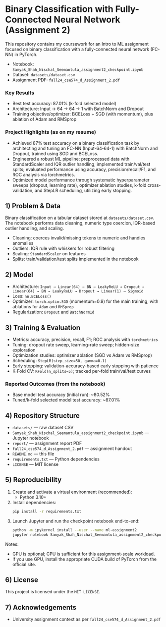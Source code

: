 # Binary Classification with Fully-Connected Neural Network (Assignment 2)

This repository contains my coursework for an Intro to ML assignment focused on binary classification with a fully-connected neural network (FC-NN) in PyTorch.

- Notebook: `Samyak_Shah_Nischal_Seemantula_assignment2_checkpoint.ipynb`
- Dataset: `datasets/dataset.csv`
- Assignment PDF: `fall24_cse574_d_Assignment_2.pdf`

### Key Results
- Best test accuracy: 87.01% (k-fold selected model)
- Architecture: Input → 64 → 64 → 1 with BatchNorm and Dropout
- Training objective/optimizer: BCELoss + SGD (with momentum), plus ablation of Adam and RMSprop

### Project Highlights (as on my resume)
- Achieved 87% test accuracy on a binary classification task by architecting and tuning an FC-NN (Input-64-64-1) with BatchNorm and Dropout, trained using SGD and BCELoss.
- Engineered a robust ML pipeline: preprocessed data with StandardScaler and IQR outlier handling; implemented train/val/test splits; evaluated performance using accuracy, precision/recall/F1, and ROC analysis via torchmetrics.
- Optimized model performance through systematic hyperparameter sweeps (dropout, learning rate), optimizer ablation studies, k-fold cross-validation, and StepLR scheduling, utilizing early stopping.

## 1) Problem & Data
Binary classification on a tabular dataset stored at `datasets/dataset.csv`. The notebook performs data cleaning, numeric type coercion, IQR-based outlier handling, and scaling.

- Cleaning: coerces invalid/missing tokens to numeric and handles anomalies
- Outliers: IQR rule with whiskers for robust filtering
- Scaling: `StandardScaler` on features
- Splits: train/validation/test splits implemented in the notebook

## 2) Model
- Architecture: `Input → Linear(64) → BN → LeakyReLU → Dropout → Linear(64) → BN → LeakyReLU → Dropout → Linear(1) → Sigmoid`
- Loss: `nn.BCELoss()`
- Optimizer: `torch.optim.SGD` (momentum=0.9) for the main training, with ablations for `Adam` and `RMSprop`
- Regularization: `Dropout` and `BatchNorm1d`

## 3) Training & Evaluation
- Metrics: accuracy, precision, recall, F1; ROC analysis with `torchmetrics`
- Tuning: dropout rate sweep, learning-rate sweep; hidden-size exploration
- Optimization studies: optimizer ablation (SGD vs Adam vs RMSprop)
- Scheduling: `StepLR(step_size=50, gamma=0.1)`
- Early stopping: validation-accuracy-based early stopping with patience
- K-Fold CV: `KFold(n_splits=5)`; tracked per-fold train/val/test curves

### Reported Outcomes (from the notebook)
- Base model test accuracy (initial run): ~80.52%
- Tuned/k-fold selected model test accuracy: ~87.01%
 
## 4) Repository Structure
- `datasets/` — raw dataset CSV
- `Samyak_Shah_Nischal_Seemantula_assignment2_checkpoint.ipynb` — Jupyter notebook
- `report/` — assignment report PDF
- `fall24_cse574_d_Assignment_2.pdf` — assignment handout
- `README.md` — this file
- `requirements.txt` — Python dependencies
- `LICENSE` — MIT license

## 5) Reproducibility
1. Create and activate a virtual environment (recommended):
   - Python 3.10+
2. Install dependencies:
   ```bash
   pip install -r requirements.txt
   ```
3. Launch Jupyter and run the checkpoint notebook end-to-end:
   ```bash
   python -m ipykernel install --user --name ml-assignment2
   jupyter notebook Samyak_Shah_Nischal_Seemantula_assignment2_checkpoint.ipynb
   ```

Notes:
- GPU is optional; CPU is sufficient for this assignment-scale workload.
- If you use GPU, install the appropriate CUDA build of PyTorch from the official site.

## 6) License
This project is licensed under the `MIT LICENSE`.

## 7) Acknowledgements
- University assignment context as per `fall24_cse574_d_Assignment_2.pdf`